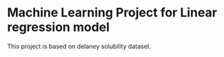 # Machine Learning Project for Linear regression model

This project is based on delaney solubility dataset. 

